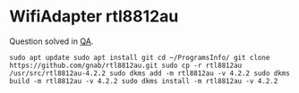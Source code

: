 # WifiAdapter rtl8812au

Question solved in [QA](https://askubuntu.com/questions/991643/rtl8812au-usb-adapter-driver-issues).

`
sudo apt update
sudo apt install git
cd ~/ProgramsInfo/
git clone https://github.com/gnab/rtl8812au.git
sudo cp -r rtl8812au  /usr/src/rtl8812au-4.2.2
sudo dkms add -m rtl8812au -v 4.2.2
sudo dkms build -m rtl8812au -v 4.2.2
sudo dkms install -m rtl8812au -v 4.2.2
`
